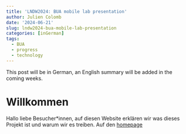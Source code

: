 ```yaml
---
title: 'LNDW2024: BUA mobile lab presentation'
author: Julien Colomb
date: '2024-06-21'
slug: lndw2024-bua-mobile-lab-presentation
categories: [inGerman]
tags:
  - BUA
  - progress
  - technology
---
```


This post will be in German, an English summary will be added in the coming weeks.


# Willkommen

Hallo liebe Besucher*innen, auf diesen Website erklären wir was dieses Projekt ist und warum wir es treiben. Auf den [homepage](/..)